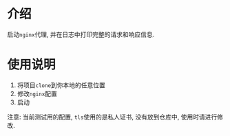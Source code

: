 # 介绍

启动`nginx`代理, 并在日志中打印完整的请求和响应信息. 

# 使用说明

1. 将项目`clone`到你本地的任意位置
2. 修改`nginx`配置
3. 启动

注意: 当前测试用的配置, `tls`使用的是私人证书, 没有放到仓库中, 使用时请进行修改. 
